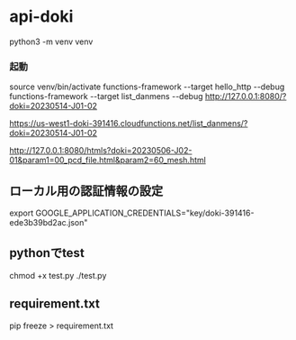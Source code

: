 # api-doki
python3 -m venv venv

### 起動
source venv/bin/activate
functions-framework --target hello_http --debug
functions-framework --target list_danmens --debug
http://127.0.0.1:8080/?doki=20230514-J01-02

https://us-west1-doki-391416.cloudfunctions.net/list_danmens/?doki=20230514-J01-02

http://127.0.0.1:8080/htmls?doki=20230506-J02-01&param1=00_pcd_file.html&param2=60_mesh.html

## ローカル用の認証情報の設定
export GOOGLE_APPLICATION_CREDENTIALS="key/doki-391416-ede3b39bd2ac.json"


## pythonでtest
chmod +x test.py
./test.py

## requirement.txt
pip freeze > requirement.txt
